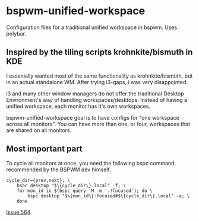 # bspwm-unified-workspace
Configuration files for a traditional unified workspace in bspwm. Uses polybar.

## Inspired by the tiling scripts krohnkite/bismuth in KDE
I essenially wanted most of the same functionality as krohnkite/bismuth, but in an actual standalone WM.
After trying i3-gaps, i was very disappointed. 

i3 and many other window managers do not offer the traditional Desktop Environment's way of handling workspaces/desktops.
Instead of having a unified workspace, each monitor has it's own workspaces.

bspwm-unified-workspace goal is to have configs for "one workspace across all monitors". You can have more than one, or four, workspaces that are shared on all monitors.

## Most important part

To cycle all monitors at once, you need the following bspc command,
recommended by the BSPWM dev himself.

```
cycle_dir={prev,next}; \
    bspc desktop "$\{cycle_dir\}.local" -f; \
    for mon_id in $(bspc query -M -m '.!focused'); do \
        bspc desktop "$\{mon_id\}:focused#$\{cycle_dir\}.local" -a; \
    done
```

[Issue 564](https://github.com/baskerville/bspwm/issues/564)


